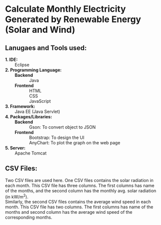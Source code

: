 # Calculate Monthly Electricity Generated by Renewable Energy (Solar and Wind) 

## Lanugaes and Tools used:
**1.	IDE:** <br>
&nbsp; &nbsp; &nbsp; &nbsp; Eclipse <br>
**2.	Programming Language:** <br>
&nbsp; &nbsp; &nbsp; &nbsp; **Backend** <br>
&nbsp; &nbsp; &nbsp; &nbsp; &nbsp; &nbsp; &nbsp; &nbsp; &nbsp; &nbsp; Java <br>
&nbsp; &nbsp; &nbsp; &nbsp; **Frontend** <br>
&nbsp; &nbsp; &nbsp; &nbsp; &nbsp; &nbsp; &nbsp; &nbsp; &nbsp; &nbsp; HTML <br>
&nbsp; &nbsp; &nbsp; &nbsp; &nbsp; &nbsp; &nbsp; &nbsp; &nbsp; &nbsp; CSS <br>
&nbsp; &nbsp; &nbsp; &nbsp; &nbsp; &nbsp; &nbsp; &nbsp; &nbsp; &nbsp; JavaScript <br>
**3.	Framework:** <br>
&nbsp; &nbsp; &nbsp; &nbsp; Java EE (Java Servlet) <bR>
**4.	Packages/Libraries:** <br>
&nbsp; &nbsp; &nbsp; &nbsp; **Backend** <br>
&nbsp; &nbsp; &nbsp; &nbsp; &nbsp; &nbsp; &nbsp; &nbsp; &nbsp; &nbsp; Gson: To convert object to JSON <br>
&nbsp; &nbsp; &nbsp; &nbsp; **Frontend** <br>
&nbsp; &nbsp; &nbsp; &nbsp; &nbsp; &nbsp; &nbsp; &nbsp; &nbsp; &nbsp; Bootstrap: To design the UI <br>
&nbsp; &nbsp; &nbsp; &nbsp; &nbsp; &nbsp; &nbsp; &nbsp; &nbsp; &nbsp; AnyChart: To plot the graph on the web page <br>
**5.	Server:** <br>
&nbsp; &nbsp; &nbsp; &nbsp; Apache Tomcat


## CSV Files: 
Two CSV files are used here. One CSV files contains the solar radiation in each month. This CSV file has three columns. The first columns has name of the months, and the second column has the monthly avg. solar radiation (in kW/m<sup>2</sup>). <br>
Similarly, the second CSV files contains the average wind speed in each month. This CSV file has two columns. The first columns has name of the months and second column has the average wind speed of the corresponding months.
